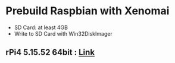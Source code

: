 # Prebuild Raspbian with Xenomai
- SD Card: at least 4GB
- Write to SD Card with Win32DiskImager

## rPi4 5.15.52 64bit : [Link](https://github.com/George117/rPi_Xenomai_Images/releases/tag/rPi4_5.15.52_64bit)
